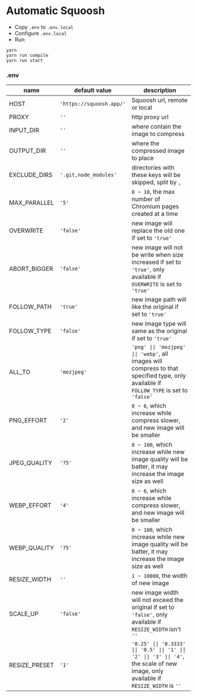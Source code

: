 # Automatic Squoosh

- Copy `.env` to `.env.local`
- Configure `.env.local`
- Run:

```
yarn
yarn run compile
yarn run start
```

### .env

| name | default value | description |
| --- | --- | --- |
| HOST | `'https://squoosh.app/'` | Squoosh url, remote or local |
| PROXY | `''` | http proxy url |
| INPUT_DIR | `''` | where contain the image to compress |
| OUTPUT_DIR | `''` | where the compressed image to place |
| EXCLUDE_DIRS | `'.git,node_modules'` | directories with these keys will be skipped, split by `,` |
| MAX_PARALLEL | `'5'` | `0 ~ 10`, the max number of Chromium pages created at a time |
| OVERWRITE | `'false'` | new image will replace the old one if set to `'true'` |
| ABORT_BIGGER | `'false'` | new image will not be write when size increased if set to `'true'`, only available if `OVERWRITE` is set to `'true'` |
| FOLLOW_PATH | `'true'` | new image path will like the original if set to `'true'` |
| FOLLOW_TYPE | `'false'` | new image type will same as the original if set to `'true'` |
| ALL_TO | `'mozjpeg'` | `'png' \|\| 'mozjpeg' \|\| 'webp'`, all images will compress to that specified type, only available if `FOLLOW_TYPE` is set to `'false'` |
| PNG_EFFORT | `'2'` | `0 ~ 6`, which increase while compress slower, and new image will be smaller |
| JPEG_QUALITY | `'75'` | `0 ~ 100`, which increase while new image quality will be batter, it may increase the image size as well |
| WEBP_EFFORT | `'4'` | `0 ~ 6`, which increase while compress slower, and new image will be smaller |
| WEBP_QUALITY | `'75'` | `0 ~ 100`, which increase while new image quality will be batter, it may increase the image size as well |
| RESIZE_WIDTH | `''` | `1 ~ 10000`, the width of new image |
| SCALE_UP | `'false'` | new image width will not exceed the original if set to `'false'`, only available if `RESIZE_WIDTH` isn't `''` |
| RESIZE_PRESET | `'1'` | `'0.25' \|\| '0.3333' \|\| '0.5' \|\| '1' \|\| '2' \|\| '3' \|\| '4'`, the scale of new image, only available if `RESIZE_WIDTH` is `''` |
